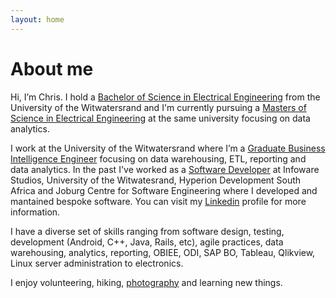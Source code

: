 ```yaml
---
layout: home
---
```

# About me

Hi, I’m Chris. I hold a [Bachelor of Science in Electrical Engineering](https://www.linkedin.com/in/chriszumbika) from the University of the Witwatersrand and I'm currently pursuing a [Masters of Science in Electrical Engineering](https://www.linkedin.com/in/chriszumbika) at the same university focusing on data analytics. 

I work at the University of the Witwatersrand where I’m a [Graduate Business Intelligence Engineer](https://www.linkedin.com/in/chriszumbika) focusing on data warehousing, ETL, reporting and data analytics. In the past I've worked as a [Software Developer](https://www.linkedin.com/in/chriszumbika) at Infoware Studios, University of the Witwatesrand, Hyperion Development South Africa and Joburg Centre for Software Engineering where I developed and mantained bespoke software. You can visit my [Linkedin](https://www.linkedin.com/in/chriszumbika) profile for more information.

I have a diverse set of skills ranging from software design, testing, development (Android, C++, Java, Rails, etc), agile practices, data warehousing, analytics, reporting, OBIEE, ODI, SAP BO, Tableau, Qlikview, Linux server administration to electronics.

I enjoy volunteering, hiking, [photography](https://www.500px.com/cotzanium) and learning new things.